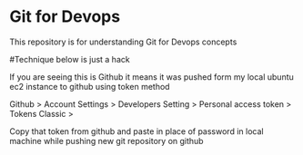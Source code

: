 # Git for Devops

This repository is for understanding Git for Devops concepts  

#Technique below is just a hack


If you are seeing this is Github it means it was pushed form my local ubuntu ec2 instance to github using token method

Github > Account Settings > Developers Setting  > Personal access token > Tokens Classic > 

Copy that token from github and paste in place of password in local machine while pushing new git repository on github 
